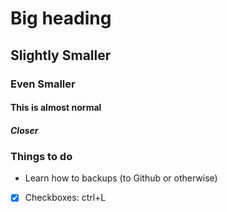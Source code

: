 # Big heading
## Slightly Smaller
### Even Smaller
#### This is almost normal
##### Closer

### Things to do
- Learn how to backups (to Github or otherwise)
- [x] Checkboxes: ctrl+L